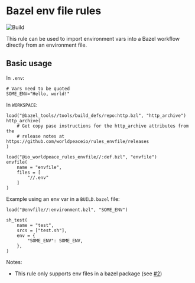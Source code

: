 # Bazel env file rules

![Build](https://github.com/worldpeaceio/rules_envfile/actions/workflows/ci.yml/badge.svg?branch=main)

This rule can be used to import environment vars into a Bazel workflow directly from an environment file.

## Basic usage

In `.env`:
```shell
# Vars need to be quoted
SOME_ENV="Hello, world!"
```

In `WORKSPACE`:
```starlark
load("@bazel_tools//tools/build_defs/repo:http.bzl", "http_archive")
http_archive(
    # Get copy pase instructions for the http_archive attributes from the
    # release notes at https://github.com/worldpeaceio/rules_envfile/releases
)

load("@io_worldpeace_rules_envfile//:def.bzl", "envfile")
envfile(
    name = "envfile",
    files = [
        "//.env"
    ]
)
```

Example using an env var in a `BUILD.bazel` file:
```starlark
load("@envfile//:environment.bzl", "SOME_ENV")

sh_test(
    name = "test",
    srcs = ["test.sh"],
    env = {
        "SOME_ENV": SOME_ENV,
    },
)
````

Notes:
- This rule only supports env files in a bazel package (see [#2](https://github.com/worldpeaceio/rules_envfile/issues/2))

